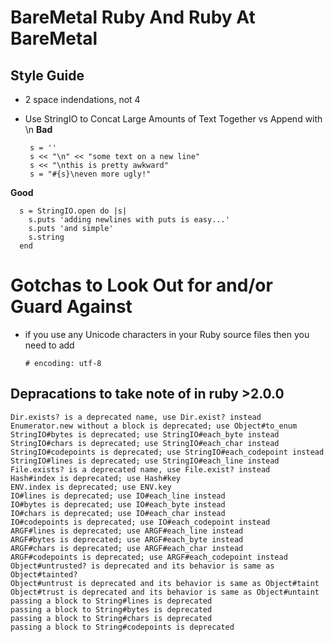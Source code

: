 # BareMetal Ruby And Ruby At BareMetal

## Style Guide
+ 2 space indendations, not 4



+ Use StringIO to Concat Large Amounts of Text Together vs Append with \n
__Bad__


       s = ''
       s << "\n" << "some text on a new line"
       s << "\nthis is pretty awkward"
       s = "#{s}\neven more ugly!"

__Good__

      s = StringIO.open do |s|
        s.puts 'adding newlines with puts is easy...'
        s.puts 'and simple'
        s.string
      end

# Gotchas to Look Out for and/or Guard Against

+ if you use any Unicode characters in your Ruby source files then you need to add

      # encoding: utf-8



## Depracations to take note of in ruby >2.0.0

    Dir.exists? is a deprecated name, use Dir.exist? instead
    Enumerator.new without a block is deprecated; use Object#to_enum
    StringIO#bytes is deprecated; use StringIO#each_byte instead
    StringIO#chars is deprecated; use StringIO#each_char instead
    StringIO#codepoints is deprecated; use StringIO#each_codepoint instead
    StringIO#lines is deprecated; use StringIO#each_line instead
    File.exists? is a deprecated name, use File.exist? instead
    Hash#index is deprecated; use Hash#key
    ENV.index is deprecated; use ENV.key
    IO#lines is deprecated; use IO#each_line instead
    IO#bytes is deprecated; use IO#each_byte instead
    IO#chars is deprecated; use IO#each_char instead
    IO#codepoints is deprecated; use IO#each_codepoint instead
    ARGF#lines is deprecated; use ARGF#each_line instead
    ARGF#bytes is deprecated; use ARGF#each_byte instead
    ARGF#chars is deprecated; use ARGF#each_char instead
    ARGF#codepoints is deprecated; use ARGF#each_codepoint instead
    Object#untrusted? is deprecated and its behavior is same as Object#tainted?
    Object#untrust is deprecated and its behavior is same as Object#taint
    Object#trust is deprecated and its behavior is same as Object#untaint
    passing a block to String#lines is deprecated
    passing a block to String#bytes is deprecated
    passing a block to String#chars is deprecated
    passing a block to String#codepoints is deprecated

